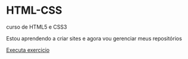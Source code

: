# HTML-CSS
 curso de HTML5 e CSS3


Estou aprendendo a criar sites e agora vou gerenciar meus repositórios

<a href="https://ricardofragoso1988.github.io/html-css/exercicios/exe001/index.html">Executa exercicio </a>